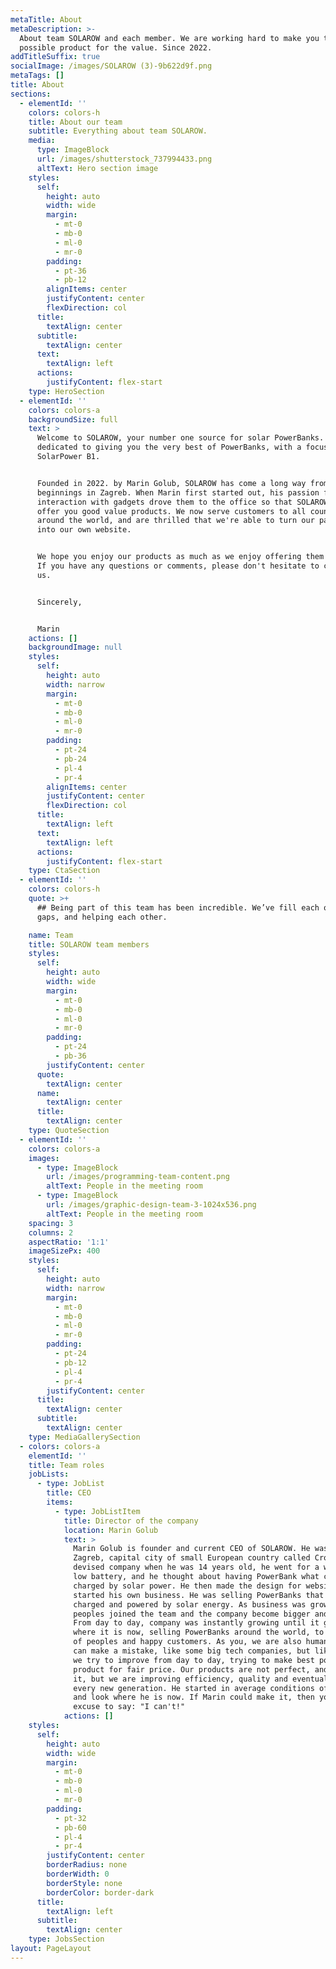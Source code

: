```yaml
---
metaTitle: About
metaDescription: >-
  About team SOLAROW and each member. We are working hard to make you the best
  possible product for the value. Since 2022.
addTitleSuffix: true
socialImage: /images/SOLAROW (3)-9b622d9f.png
metaTags: []
title: About
sections:
  - elementId: ''
    colors: colors-h
    title: About our team
    subtitle: Everything about team SOLAROW.
    media:
      type: ImageBlock
      url: /images/shutterstock_737994433.png
      altText: Hero section image
    styles:
      self:
        height: auto
        width: wide
        margin:
          - mt-0
          - mb-0
          - ml-0
          - mr-0
        padding:
          - pt-36
          - pb-12
        alignItems: center
        justifyContent: center
        flexDirection: col
      title:
        textAlign: center
      subtitle:
        textAlign: center
      text:
        textAlign: left
      actions:
        justifyContent: flex-start
    type: HeroSection
  - elementId: ''
    colors: colors-a
    backgroundSize: full
    text: >
      Welcome to SOLAROW, your number one source for solar PowerBanks. We're
      dedicated to giving you the very best of PowerBanks, with a focus on
      SolarPower B1.


      Founded in 2022. by Marin Golub, SOLAROW has come a long way from its
      beginnings in Zagreb. When Marin first started out, his passion for easier
      interaction with gadgets drove them to the office so that SOLAROW can
      offer you good value products. We now serve customers to all countries
      around the world, and are thrilled that we're able to turn our passion
      into our own website.


      We hope you enjoy our products as much as we enjoy offering them to you.
      If you have any questions or comments, please don't hesitate to contact
      us.


      Sincerely,


      Marin
    actions: []
    backgroundImage: null
    styles:
      self:
        height: auto
        width: narrow
        margin:
          - mt-0
          - mb-0
          - ml-0
          - mr-0
        padding:
          - pt-24
          - pb-24
          - pl-4
          - pr-4
        alignItems: center
        justifyContent: center
        flexDirection: col
      title:
        textAlign: left
      text:
        textAlign: left
      actions:
        justifyContent: flex-start
    type: CtaSection
  - elementId: ''
    colors: colors-h
    quote: >+
      ## Being part of this team has been incredible. We’ve fill each other’s
      gaps, and helping each other.

    name: Team
    title: SOLAROW team members
    styles:
      self:
        height: auto
        width: wide
        margin:
          - mt-0
          - mb-0
          - ml-0
          - mr-0
        padding:
          - pt-24
          - pb-36
        justifyContent: center
      quote:
        textAlign: center
      name:
        textAlign: center
      title:
        textAlign: center
    type: QuoteSection
  - elementId: ''
    colors: colors-a
    images:
      - type: ImageBlock
        url: /images/programming-team-content.png
        altText: People in the meeting room
      - type: ImageBlock
        url: /images/graphic-design-team-3-1024x536.png
        altText: People in the meeting room
    spacing: 3
    columns: 2
    aspectRatio: '1:1'
    imageSizePx: 400
    styles:
      self:
        height: auto
        width: narrow
        margin:
          - mt-0
          - mb-0
          - ml-0
          - mr-0
        padding:
          - pt-24
          - pb-12
          - pl-4
          - pr-4
        justifyContent: center
      title:
        textAlign: center
      subtitle:
        textAlign: center
    type: MediaGallerySection
  - colors: colors-a
    elementId: ''
    title: Team roles
    jobLists:
      - type: JobList
        title: CEO
        items:
          - type: JobListItem
            title: Director of the company
            location: Marin Golub
            text: >
              Marin Golub is founder and current CEO of SOLAROW. He was born in
              Zagreb, capital city of small European country called Croatia. He
              devised company when he was 14 years old, he went for a walk with
              low battery, and he thought about having PowerBank what can be
              charged by solar power. He then made the design for website and
              started his own business. He was selling PowerBanks that can be
              charged and powered by solar energy. As business was growing, more
              peoples joined the team and the company become bigger and bigger.
              From day to day, company was instantly growing until it got to
              where it is now, selling PowerBanks around the world, to millions
              of peoples and happy customers. As you, we are also humans, and we
              can make a mistake, like some big tech companies, but like them,
              we try to improve from day to day, trying to make best possible
              product for fair price. Our products are not perfect, and we know
              it, but we are improving efficiency, quality and eventual bugs in
              every new generation. He started in average conditions of work,
              and look where he is now. If Marin could make it, then you have no
              excuse to say: "I can't!"
            actions: []
    styles:
      self:
        height: auto
        width: wide
        margin:
          - mt-0
          - mb-0
          - ml-0
          - mr-0
        padding:
          - pt-32
          - pb-60
          - pl-4
          - pr-4
        justifyContent: center
        borderRadius: none
        borderWidth: 0
        borderStyle: none
        borderColor: border-dark
      title:
        textAlign: left
      subtitle:
        textAlign: center
    type: JobsSection
layout: PageLayout
---
```

